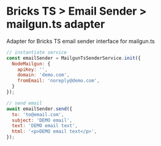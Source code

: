 # Bricks TS > Email Sender > mailgun.ts adapter #

Adapter for Bricks TS email sender interface for mailgun.ts

```js
// instantiate service
const emailSender = MailgunTsSenderService.init({
  NodeMailgun: {
    apiKey: '',
    domain: 'demo.com',
    fromEmail: 'noreply@demo.com',
  }
});

// send email
await emailSender.send({
  to: 'to@email.com',
  subject: 'DEMO email',
  text: 'DEMO email text',
  html: '<p>DEMO email text</p>',
});
```
